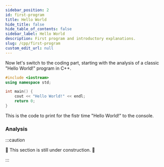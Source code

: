 ```yaml
---
sidebar_position: 2
id: first-program
title: Hello World
hide_title: false
hide_table_of_contents: false
sidebar_label: Hello World
description: First program and introductory explanations.
slug: /cpp/first-program
custom_edit_url: null
---
```



Now let's switch to the coding part, starting with the analysis of a classic 
"Hello World!" program in C++.

```cpp title="HelloWorld.cpp"
#include <iostream>
using namespace std;

int main() {
	cout << "Hello World!" << endl;
	return 0;
}

```

This is the code to print for the fistr time "Hello World!" to the console.

### Analysis

:::caution

🚧 This section is still under construction. 🚧

:::